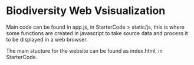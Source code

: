 # Biodiversity Web Vsisualization

Main code can be found in app.js, in StarterCode > static/js, this is where some functions are created in javascript to take source data and process it to be displayed in a web browser.

The main stucture for the website can be found as index.html, in StarterCode.
